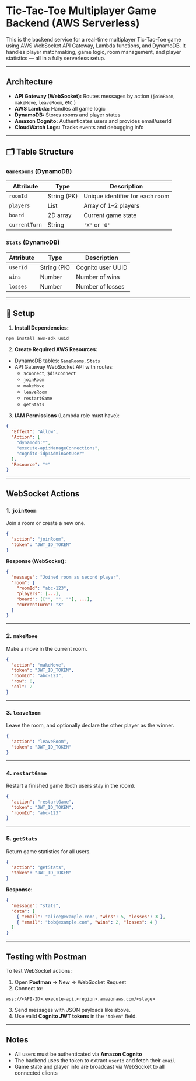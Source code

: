 # Tic-Tac-Toe Multiplayer Game Backend (AWS Serverless)

This is the backend service for a real-time multiplayer Tic-Tac-Toe game using AWS WebSocket API Gateway, Lambda functions, and DynamoDB. It handles player matchmaking, game logic, room management, and player statistics — all in a fully serverless setup.

---

## Architecture

- **API Gateway (WebSocket):** Routes messages by action (`joinRoom`, `makeMove`, `leaveRoom`, etc.)
- **AWS Lambda:** Handles all game logic
- **DynamoDB:** Stores rooms and player states
- **Amazon Cognito:** Authenticates users and provides email/userId
- **CloudWatch Logs:** Tracks events and debugging info

---

## 🗂️ Table Structure

### `GameRooms` (DynamoDB)
| Attribute       | Type        | Description                     |
|----------------|-------------|---------------------------------|
| `roomId`        | String (PK) | Unique identifier for each room|
| `players`       | List        | Array of 1–2 players            |
| `board`         | 2D array    | Current game state              |
| `currentTurn`   | String      | `'X'` or `'O'`                  |

### `Stats` (DynamoDB)
| Attribute     | Type        | Description               |
|--------------|-------------|---------------------------|
| `userId`      | String (PK) | Cognito user UUID         |
| `wins`        | Number      | Number of wins            |
| `losses`      | Number      | Number of losses          |

---

## 🔧 Setup

1. **Install Dependencies:**

```bash
npm install aws-sdk uuid
```

2. **Create Required AWS Resources:**

- DynamoDB tables: `GameRooms`, `Stats`
- API Gateway WebSocket API with routes:
  - `$connect`, `$disconnect`
  - `joinRoom`
  - `makeMove`
  - `leaveRoom`
  - `restartGame`
  - `getStats`

3. **IAM Permissions** (Lambda role must have):
```json
{
  "Effect": "Allow",
  "Action": [
    "dynamodb:*",
    "execute-api:ManageConnections",
    "cognito-idp:AdminGetUser"
  ],
  "Resource": "*"
}
```

---

## WebSocket Actions

### 1. `joinRoom`
Join a room or create a new one.

```json
{
  "action": "joinRoom",
  "token": "JWT_ID_TOKEN"
}
```

**Response (WebSocket):**
```json
{
  "message": "Joined room as second player",
  "room": {
    "roomId": "abc-123",
    "players": [...],
    "board": [["", "", ""], ...],
    "currentTurn": "X"
  }
}
```

---

### 2. `makeMove`

Make a move in the current room.

```json
{
  "action": "makeMove",
  "token": "JWT_ID_TOKEN",
  "roomId": "abc-123",
  "row": 0,
  "col": 2
}
```

---

### 3. `leaveRoom`

Leave the room, and optionally declare the other player as the winner.

```json
{
  "action": "leaveRoom",
  "token": "JWT_ID_TOKEN"
}
```

---

### 4. `restartGame`

Restart a finished game (both users stay in the room).

```json
{
  "action": "restartGame",
  "token": "JWT_ID_TOKEN",
  "roomId": "abc-123"
}
```

---

### 5. `getStats`

Return game statistics for all users.

```json
{
  "action": "getStats",
  "token": "JWT_ID_TOKEN"
}
```

**Response:**
```json
{
  "message": "stats",
  "data": [
    { "email": "alice@example.com", "wins": 5, "losses": 3 },
    { "email": "bob@example.com", "wins": 2, "losses": 4 }
  ]
}
```

---

## Testing with Postman

To test WebSocket actions:

1. Open **Postman** → New → WebSocket Request
2. Connect to:

```
wss://<API-ID>.execute-api.<region>.amazonaws.com/<stage>
```

3. Send messages with JSON payloads like above.
4. Use valid **Cognito JWT tokens** in the `"token"` field.

---

## Notes

- All users must be authenticated via **Amazon Cognito**
- The backend uses the token to extract `userId` and fetch their `email`
- Game state and player info are broadcast via WebSocket to all connected clients
